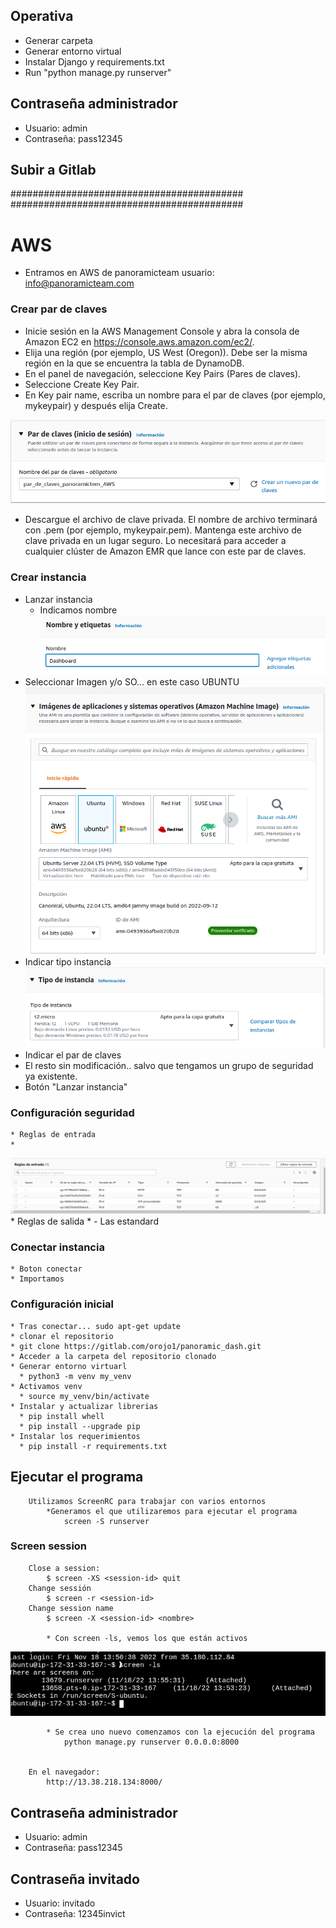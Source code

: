 ## Operativa

* Generar carpeta
* Generar entorno virtual
* Instalar Django y requirements.txt
* Run  "python manage.py runserver"


## Contraseña administrador

* Usuario: admin
* Contraseña: pass12345

## Subir a Gitlab

##########################################
##########################################

# AWS

* Entramos en AWS de panoramicteam
  usuario: info@panoramicteam.com

### Crear par de claves

  * Inicie sesión en la AWS Management Console y abra la consola de Amazon EC2 en https://console.aws.amazon.com/ec2/.
  * Elija una región (por ejemplo, US West (Oregon)). Debe ser la misma región en la que se encuentra la tabla de DynamoDB.
  * En el panel de navegación, seleccione Key Pairs (Pares de claves).
  * Seleccione Create Key Pair.
  * En Key pair name, escriba un nombre para el par de claves (por ejemplo, mykeypair) y después elija Create.
  
  ![ubicación registro](static/par_de_claves.png)
  * Descargue el archivo de clave privada. El nombre de archivo terminará con .pem (por ejemplo, mykeypair.pem). Mantenga este archivo de clave privada en un lugar seguro. Lo necesitará para acceder a cualquier clúster de Amazon EMR que lance con este par de claves.


### Crear instancia

  * Lanzar instancia
    * Indicamos nombre
  ![nombre](static/nombre.png)
  * Seleccionar Imagen y/o SO... en este caso UBUNTU
  ![ubicación registro](static/imagen_SO.png)
  * Indicar tipo instancia
  ![tipo de instancia](static/instancia.png)
  * Indicar el par de claves
  * El resto sin modificación.. salvo que tengamos un grupo de seguridad ya existente.
  * Botón "Lanzar instancia"

### Configuración seguridad
    * Reglas de entrada
    * 
  ![tipo de instancia](static/reglas_entrada.png)
    * Reglas de salida 
      * - Las estandard

### Conectar instancia
    * Boton conectar
    * Importamos 

### Configuración inicial

    * Tras conectar... sudo apt-get update
    * clonar el repositorio
    * git clone https://gitlab.com/orojo1/panoramic_dash.git
    * Acceder a la carpeta del repositorio clonado
    * Generar entorno virtuarl
      * python3 -m venv my_venv
    * Activamos venv 
      * source my_venv/bin/activate
    * Instalar y actualizar librerias
      * pip install whell
      * pip install --upgrade pip
    * Instalar los requerimientos
      * pip install -r requirements.txt

## Ejecutar el programa

        Utilizamos ScreenRC para trabajar con varios entornos
            *Generamos el que utilizaremos para ejecutar el programa
                screen -S runserver

### Screen session

        Close a session:
            $ screen -XS <session-id> quit
        Change sessión
            $ screen -r <session-id>
        Change session name
            $ screen -X <session-id> <nombre>

            * Con screen -ls, vemos los que están activos

![ubicación registro](static/screen.png) 

            * Se crea uno nuevo comenzamos con la ejecución del programa
                python manage.py runserver 0.0.0.0:8000

        
        En el navegador:
            http://13.38.218.134:8000/



## Contraseña administrador

  * Usuario: admin
  * Contraseña: pass12345
  
  
## Contraseña invitado

  * Usuario: invitado
  * Contraseña: 12345invict
